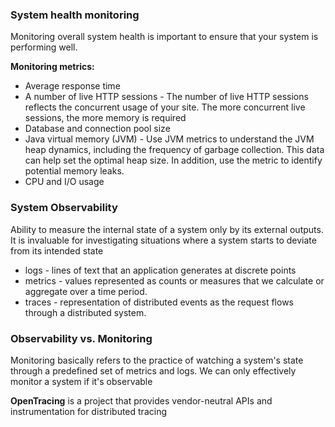 ### **System health monitoring**

Monitoring overall system health is important to ensure that your system is performing well.

**Monitoring metrics:**

- Average response time
- A number of live HTTP sessions - The number of live HTTP sessions reflects the concurrent usage of your site. The more concurrent live sessions, the more memory is required
- Database and connection pool size
- Java virtual memory (JVM) - Use JVM metrics to understand the JVM heap dynamics, including the frequency of garbage collection. This data can help set the optimal heap size. In addition, use the metric to identify potential memory leaks.
- CPU and I/O usage

### **System Observability**

Ability to measure the internal state of a system only by its external outputs. It is invaluable for investigating situations where a system starts to deviate from its intended state

- logs - lines of text that an application generates at discrete points
- metrics - values represented as counts or measures that we calculate or aggregate over a time period.
- traces - representation of distributed events as the request flows through a distributed system.

### **Observability vs. Monitoring**

Monitoring basically refers to the practice of watching a system's state through a predefined set of metrics and logs. We can only effectively monitor a system if it's observable

**OpenTracing** is a project that provides vendor-neutral APIs and instrumentation for distributed tracing